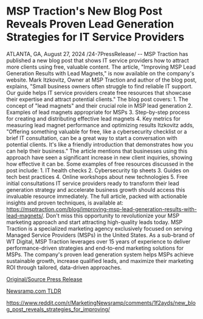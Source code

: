 # MSP Traction's New Blog Post Reveals Proven Lead Generation Strategies for IT Service Providers

ATLANTA, GA, August 27, 2024 /24-7PressRelease/ -- MSP Traction has published a new blog post that shows IT service providers how to attract more clients using free, valuable content. The article, "Improving MSP Lead Generation Results with Lead Magnets," is now available on the company's website.  Mark Itzkovitz, Owner at MSP Traction and author of the blog post, explains, "Small business owners often struggle to find reliable IT support. Our guide helps IT service providers create free resources that showcase their expertise and attract potential clients."  The blog post covers: 1. The concept of "lead magnets" and their crucial role in MSP lead generation 2. Examples of lead magnets appropriate for MSPs 3. Step-by-step process for creating and distributing effective lead magnets 4. Key metrics for measuring lead magnet performance and optimizing results  Itzkovitz adds, "Offering something valuable for free, like a cybersecurity checklist or a brief IT consultation, can be a great way to start a conversation with potential clients. It's like a friendly introduction that demonstrates how you can help their business."  The article mentions that businesses using this approach have seen a significant increase in new client inquiries, showing how effective it can be.  Some examples of free resources discussed in the post include: 1. IT health checks 2. Cybersecurity tip sheets 3. Guides on tech best practices 4. Online workshops about new technologies 5. Free initial consultations  IT service providers ready to transform their lead generation strategy and accelerate business growth should access this invaluable resource immediately. The full article, packed with actionable insights and proven techniques, is available at: https://msptraction.com/blog/improving-msp-lead-generation-results-with-lead-magnets/. Don't miss this opportunity to revolutionize your MSP marketing approach and start attracting high-quality leads today.  MSP Traction is a specialized marketing agency exclusively focused on serving Managed Service Providers (MSPs) in the United States. As a sub-brand of WT Digital, MSP Traction leverages over 15 years of experience to deliver performance-driven strategies and end-to-end marketing solutions for MSPs. The company's proven lead generation system helps MSPs achieve sustainable growth, increase qualified leads, and maximize their marketing ROI through tailored, data-driven approaches. 

[Original/Source Press Release](https://www.24-7pressrelease.com/press-release/513785/msp-tractions-new-blog-post-reveals-proven-lead-generation-strategies-for-it-service-providers)
                    

[Newsramp.com TLDR](None) 

https://www.reddit.com/r/MarketingNewsramp/comments/1f2ayds/new_blog_post_reveals_strategies_for_improving/